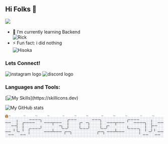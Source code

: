 ## Hi Folks 👋
<div align="left">
  <img src="https://visitor-badge.laobi.icu/badge?page_id=urmalevolent.urmalevolent&right_color=crimson&left_text=Visitors"  />
</div>

<!--
**urmalevolent/urmalevolent** is a ✨ _special_ ✨ repository because its `README.md` (this file) appears on your GitHub profile.

Here are some ideas to get you started:

- 🔭 I’m currently working on ...
- 🌱 I’m currently learning ...
- 👯 I’m looking to collaborate on ...
- 🤔 I’m looking for help with ...
- 💬 Ask me about ...
- 📫 How to reach me: ...
- 😄 Pronouns: ...
- ⚡ Fun fact: ...
-->
- 🌱 I’m currently learning Backend <br/>
 ![Rick](https://media2.giphy.com/media/v1.Y2lkPTc5MGI3NjExcWQ1bGRwZTAwMDc3OTJjY3k3Nmc0YXVieDd5c2l6eWQyNmpyMXh2eSZlcD12MV9pbnRlcm5hbF9naWZfYnlfaWQmY3Q9Zw/iOPiWX4wUMhly5mFP4/giphy.gif)
- ⚡ Fun fact: i did nothing <br/>
 ![Hisoka](https://media4.giphy.com/media/v1.Y2lkPTc5MGI3NjExYXFiczFib2owYzRvaHl5eG1vbW90dTJtcXpyaXk2NzJqcjRwMTE1dCZlcD12MV9pbnRlcm5hbF9naWZfYnlfaWQmY3Q9Zw/IurNlhZHaj7TG/giphy.gif)

### Lets Connect!
<div align="left">
  <img link='https://www.instagram.com/rizqradt?igsh=azdnbzVvYWE0cGlk' src="https://raw.githubusercontent.com/maurodesouza/profile-readme-generator/master/src/assets/icons/social/instagram/default.svg" width="52" height="40" alt="instagram logo"  />
  <img src="https://raw.githubusercontent.com/maurodesouza/profile-readme-generator/master/src/assets/icons/social/discord/default.svg" width="52" height="40" alt="discord logo"  />
</div>

### Languages and Tools:
[![My Skills](https://skillicons.dev/icons?i=js,html,css,php,py,java,flutter,dart,bootstrap,figma,anaconda,androidstudio,vue,laravel,mysql,nodejs,sqlite,tailwind,)](https://skillicons.dev)

![My GitHub stats](https://github-readme-stats.vercel.app/api?username=urmalevolent&show_icons=true&theme=tokyonight)

<picture>
  <source media="(prefers-color-scheme: dark)" srcset="https://raw.githubusercontent.com/urmalevolent/urmalevolent/output/pacman-contribution-graph-dark.svg">
  <source media="(prefers-color-scheme: light)" srcset="https://raw.githubusercontent.com/urmalevolent/urmalevolent/output/pacman-contribution-graph.svg">
  <img alt="pacman contribution graph" src="https://raw.githubusercontent.com/urmalevolent/urmalevolent/output/pacman-contribution-graph.svg">
</picture>

###
